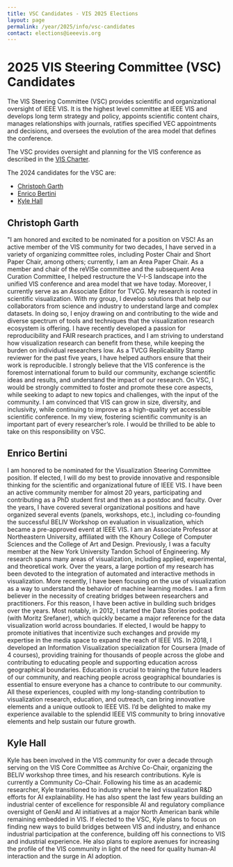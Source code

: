 ```yaml
---
title: VSC Candidates - VIS 2025 Elections
layout: page
permalink: /year/2025/info/vsc-candidates
contact: elections@ieeevis.org
---
```


# 2025 VIS Steering Committee (VSC) Candidates 
The VIS Steering Committee (VSC) provides scientific and organizational oversight of IEEE VIS. It is the highest level committee at IEEE VIS and develops long term strategy and policy, appoints scientific content chairs, manages relationships with journals, ratifies specified VEC appointments and decisions, and oversees the evolution of the area model that defines the conference.

The VSC provides oversight and planning for the VIS conference as described in the [VIS Charter](http://ieeevis.org/governance/IEEE-governance-structure).

The 2024 candidates for the VSC are:
* [Christoph Garth](#christoph-garth)
* [Enrico Bertini](#enrico-bertini)
* [Kyle Hall](#kyle-hall)

## Christoph Garth
"I am honored and excited to be nominated for a position on VSC! As an active member of the VIS community for two decades, I have served in a variety of organizing committee roles, including Poster Chair and Short Paper Chair, among others; currently, I am an Area Paper Chair. As a member and chair of the reVISe committee and the subsequent Area Curation Committee, I helped restructure the V-I-S landscape into the unified VIS conference and area model that we have today. Moreover, I currently serve as an Associate Editor for TVCG. My research is rooted in scientific visualization. With my group, I develop solutions that help our collaborators from science and industry to understand large and complex datasets. In doing so, I enjoy drawing on and contributing to the wide and diverse spectrum of tools and techniques that the visualization research ecosystem is offering. I have recently developed a passion for reproducibility and FAIR research practices, and I am striving to understand how visualization research can benefit from these, while keeping the burden on individual researchers low. As a TVCG Replicability Stamp reviewer for the past five years, I have helped authors ensure that their work is reproducible. I strongly believe that the VIS conference is the foremost international forum to build our community, exchange scientific ideas and results, and understand the impact of our research. On VSC, I would be strongly committed to foster and promote these core aspects, while seeking to adapt to new topics and challenges, with the input of the community. I am convinced that VIS can grow in size, diversity, and inclusivity, while continuing to improve as a high-quality yet accessible scientific conference. In my view, fostering scientific community is an important part of every researcher’s role. I would be thrilled to be able to take on this responsibility on VSC.

## Enrico Bertini
I am honored to be nominated for the Visualization Steering Committee position. If elected, I will do my best to provide innovative and responsible thinking for the scientific and organizational future of IEEE VIS. I have been an active community member for almost 20 years, participating and contributing as a PhD student first and then as a postdoc and faculty. Over the years, I have covered several organizational positions and have organized several events (panels, workshops, etc.), including co-founding the successful BELIV Workshop on evaluation in visualization, which became a pre-approved event at IEEE VIS. I am an Associate Professor at Northeastern University, affiliated with the Khoury College of Computer Sciences and the College of Art and Design. Previously, I was a faculty member at the New York University Tandon School of Engineering. My research spans many areas of visualization, including applied, experimental, and theoretical work. Over the years, a large portion of my research has been devoted to the integration of automated and interactive methods in visualization. More recently, I have been focusing on the use of visualization as a way to understand the behavior of machine learning modes. I am a firm believer in the necessity of creating bridges between researchers and practitioners. For this reason, I have been active in building such bridges over the years. Most notably, in 2012, I started the Data Stories podcast (with Moritz Srefaner), which quickly became a major reference for the data visualization world across boundaries. If elected, I would be happy to promote initiatives that incentivize such exchanges and provide my expertise in the media space to expand the reach of IEEE VIS. In 2018, I developed an Information Visualization specialization for Coursera (made of 4 courses), providing training for thousands of people across the globe and contributing to educating people and supporting education across geographical boundaries. Education is crucial to training the future leaders of our community, and reaching people across geographical boundaries is essential to ensure everyone has a chance to contribute to our community. All these experiences, coupled with my long-standing contribution to visualization research, education, and outreach, can bring innovative elements and a unique outlook to IEEE VIS. I’d be delighted to make my experience available to the splendid IEEE VIS community to bring innovative elements and help sustain our future growth.

## Kyle Hall
Kyle has been involved in the VIS community for over a decade through serving on the VIS Core Committee as Archive Co-Chair, organizing the BELIV workshop three times, and his research contributions. Kyle is currently a Community Co-Chair. Following his time as an academic researcher, Kyle transitioned to industry where he led visualization R&D efforts for AI explainability. He has also spent the last few years building an industrial center of excellence for responsible AI and regulatory compliance oversight of GenAI and AI initiatives at a major North American bank while remaining embedded in VIS. If elected to the VSC, Kyle plans to focus on finding new ways to build bridges between VIS and industry, and enhance industrial participation at the conference, building off his connections to VIS and industrial experience. He also plans to explore avenues for increasing the profile of the VIS community in light of the need for quality human-AI interaction and the surge in AI adoption.

